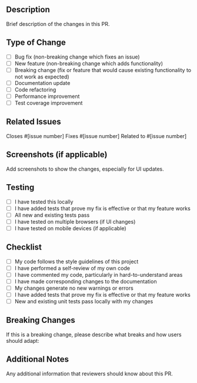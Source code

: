 ## Description
Brief description of the changes in this PR.

## Type of Change
- [ ] Bug fix (non-breaking change which fixes an issue)
- [ ] New feature (non-breaking change which adds functionality)
- [ ] Breaking change (fix or feature that would cause existing functionality to not work as expected)
- [ ] Documentation update
- [ ] Code refactoring
- [ ] Performance improvement
- [ ] Test coverage improvement

## Related Issues
Closes #[issue number]
Fixes #[issue number]
Related to #[issue number]

## Screenshots (if applicable)
Add screenshots to show the changes, especially for UI updates.

## Testing
- [ ] I have tested this locally
- [ ] I have added tests that prove my fix is effective or that my feature works
- [ ] All new and existing tests pass
- [ ] I have tested on multiple browsers (if UI changes)
- [ ] I have tested on mobile devices (if applicable)

## Checklist
- [ ] My code follows the style guidelines of this project
- [ ] I have performed a self-review of my own code
- [ ] I have commented my code, particularly in hard-to-understand areas
- [ ] I have made corresponding changes to the documentation
- [ ] My changes generate no new warnings or errors
- [ ] I have added tests that prove my fix is effective or that my feature works
- [ ] New and existing unit tests pass locally with my changes

## Breaking Changes
If this is a breaking change, please describe what breaks and how users should adapt:

## Additional Notes
Any additional information that reviewers should know about this PR.

